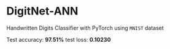 # DigitNet-ANN
Handwritten Digits Classifier with PyTorch using ```MNIST``` dataset

Test accuracy: **97.51%** test loss: **0.10230**